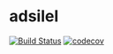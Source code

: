 # adsilel

[![Build Status](https://travis-ci.org/wojtekPi/adsilel.svg?branch=master)](https://travis-ci.org/wojtekPi/adsilel)
[![codecov](https://codecov.io/gh/wojtekPi/adsilel/branch/master/graph/badge.svg)](https://codecov.io/gh/wojtekPi/adsilel)
